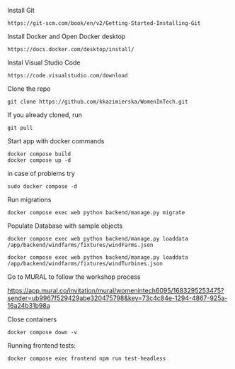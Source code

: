 Install Git

```
https://git-scm.com/book/en/v2/Getting-Started-Installing-Git
```

Install Docker and Open Docker desktop


```
https://docs.docker.com/desktop/install/ 
```

Instal Visual Studio Code
```
https://code.visualstudio.com/download
```

Clone the repo

```
git clone https://github.com/kkazimierska/WomenInTech.git
```
If you already cloned, run
```
git pull
```
Start app with docker commands


```
docker compose build
docker compose up -d
```

in case of problems try

```
sudo docker compose -d
```

Run migrations

```
docker compose exec web python backend/manage.py migrate
```

Populate Database with sample objects

```
docker compose exec web python backend/manage.py loaddata /app/backend/windfarms/fixtures/windFarms.json
```
```
docker compose exec web python backend/manage.py loaddata /app/backend/windfarms/fixtures/windTurbines.json
```
Go to MURAL to follow the workshop process

https://app.mural.co/invitation/mural/womenintech6095/1683295253475?sender=ub9967f529429abe320475798&key=73c4c84e-1294-4867-925a-16a24b31b98a

Close containers
```
docker compose down -v
```

Running frontend tests:
```
docker compose exec frontend npm run test-headless
```
